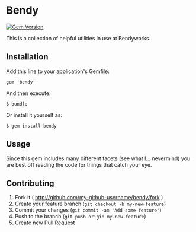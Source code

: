 # Bendy

[![Gem Version](https://badge.fury.io/rb/bendy.svg)](http://badge.fury.io/rb/bendy)

This is a collection of helpful utilities in use at Bendyworks.

## Installation

Add this line to your application's Gemfile:

    gem 'bendy'

And then execute:

    $ bundle

Or install it yourself as:

    $ gem install bendy

## Usage

Since this gem includes many different facets (see what I... nevermind) you
are best off reading the code for things that catch your eye.

## Contributing

1. Fork it ( http://github.com/my-github-username/bendy/fork )
2. Create your feature branch (`git checkout -b my-new-feature`)
3. Commit your changes (`git commit -am 'Add some feature'`)
4. Push to the branch (`git push origin my-new-feature`)
5. Create new Pull Request
